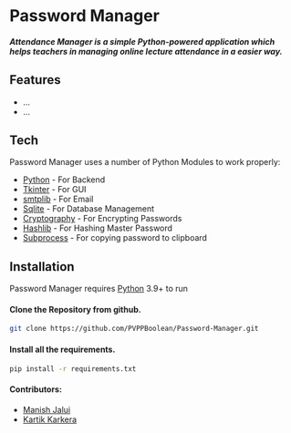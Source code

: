 # Password Manager
##### Attendance Manager is a simple Python-powered application which helps teachers in managing online lecture attendance in a easier way.

## Features
- ...
- ...

## Tech
Password Manager uses a number of Python Modules to work properly:

- [Python](https://www.python.org/) - For Backend
- [Tkinter](https://docs.python.org/3/library/tkinter.html) - For GUI
- [smtplib](https://docs.python.org/3/library/smtplib.html) - For Email
- [Sqlite](https://docs.python.org/3/library/sqlite3.html) - For Database Management
- [Cryptography](https://cryptography.io/en/latest/) - For Encrypting Passwords
- [Hashlib](https://cryptography.io/en/latest/) - For Hashing Master Password
- [Subprocess](https://docs.python.org/3/library/subprocess.html) - For copying password to clipboard

## Installation
 Password Manager requires [Python](https://www.python.org/) 3.9+ to run
 
#### Clone the Repository from github.
 ```sh
git clone https://github.com/PVPPBoolean/Password-Manager.git
```

#### Install all the requirements.
 ```sh
pip install -r requirements.txt
```

#### Contributors:
- [Manish Jalui](https://github.com/manishjalui11)
- [Kartik Karkera](https://github.com/Kartik11082)